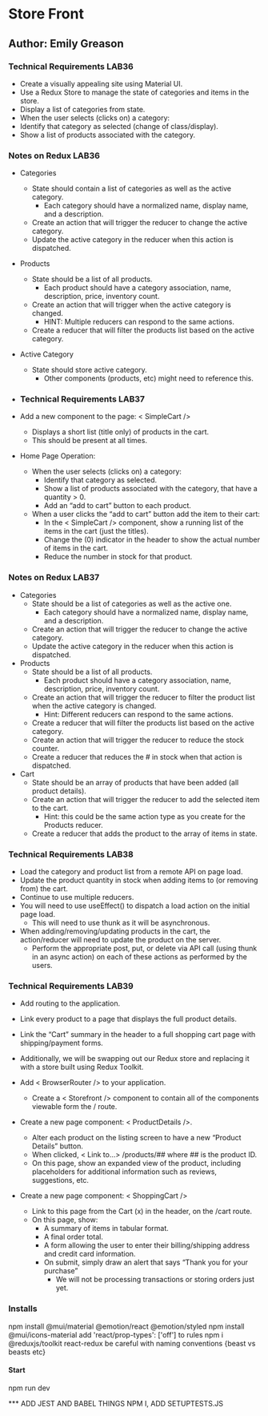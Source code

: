 # Store Front

## Author: Emily Greason

### Technical Requirements **LAB36**

- Create a visually appealing site using Material UI.
- Use a Redux Store to manage the state of categories and items in the store.
- Display a list of categories from state.
- When the user selects (clicks on) a category:
- Identify that category as selected (change of class/display).
- Show a list of products associated with the category.

### Notes on Redux **LAB36**

- Categories
  - State should contain a list of categories as well as the active category.
    - Each category should have a normalized name, display name, and a description.
  - Create an action that will trigger the reducer to change the active category.
  - Update the active category in the reducer when this action is dispatched.
- Products
  - State should be a list of all products.
    - Each product should have a category association, name, description, price, inventory count.
  - Create an action that will trigger when the active category is changed.
    - HINT: Multiple reducers can respond to the same actions.
  - Create a reducer that will filter the products list based on the active category.
- Active Category
  - State should store active category.
    - Other components (products, etc) might need to reference this.

- ### Technical Requirements **LAB37**

- Add a new component to the page: < SimpleCart />
  - Displays a short list (title only) of products in the cart.
  - This should be present at all times.
- Home Page Operation:
  - When the user selects (clicks on) a category:
    - Identify that category as selected.
    - Show a list of products associated with the category, that have a quantity > 0.
    - Add an “add to cart” button to each product.
  - When a user clicks the “add to cart” button add the item to their cart:
    - In the < SimpleCart /> component, show a running list of the items in the cart (just the titles).
    - Change the (0) indicator in the header to show the actual number of items in the cart.
    - Reduce the number in stock for that product.

### Notes on Redux **LAB37**

- Categories
  - State should be a list of categories as well as the active one.
    - Each category should have a normalized name, display name, and a description.
  - Create an action that will trigger the reducer to change the active category.
  - Update the active category in the reducer when this action is dispatched.
- Products
  - State should be a list of all products.
    - Each product should have a category association, name, description, price, inventory count.
  - Create an action that will trigger the reducer to filter the product list when the active category is changed.
    - Hint: Different reducers can respond to the same actions.
  - Create a reducer that will filter the products list based on the active category.
  - Create an action that will trigger the reducer to reduce the stock counter.
  - Create a reducer that reduces the # in stock when that action is dispatched.
- Cart
  - State should be an array of products that have been added (all product details).
  - Create an action that will trigger the reducer to add the selected item to the cart.
    - Hint: this could be the same action type as you create for the Products reducer.
  - Create a reducer that adds the product to the array of items in state.

### Technical Requirements **LAB38**

- Load the category and product list from a remote API on page load.
- Update the product quantity in stock when adding items to (or removing from) the cart.
- Continue to use multiple reducers.
- You will need to use useEffect() to dispatch a load action on the initial page load.
  - This will need to use thunk as it will be asynchronous.
- When adding/removing/updating products in the cart, the action/reducer will need to update the product on the server.
  - Perform the appropriate post, put, or delete via API call (using thunk in an async action) on each of these actions as performed by the users.

### Technical Requirements **LAB39**

- Add routing to the application.
- Link every product to a page that displays the full product details.
- Link the “Cart” summary in the header to a full shopping cart page with shipping/payment forms.
- Additionally, we will be swapping out our Redux store and replacing it with a store built using Redux Toolkit.

- Add < BrowserRouter /> to your application.
  - Create a < Storefront /> component to contain all of the components viewable form the / route.
- Create a new page component: < ProductDetails />.
  - Alter each product on the listing screen to have a new “Product Details” button.
  - When clicked, < Link to...> /products/## where ## is the product ID.
  - On this page, show an expanded view of the product, including placeholders for additional information such as reviews, suggestions, etc.
- Create a new page component: < ShoppingCart />
  - Link to this page from the Cart (x) in the header, on the /cart route.
  - On this page, show:
    - A summary of items in tabular format.
    - A final order total.
    - A form allowing the user to enter their billing/shipping address and credit card information.
    - On submit, simply draw an alert that says “Thank you for your purchase”
      - We will not be processing transactions or storing orders just yet.

### Installs

npm install @mui/material @emotion/react @emotion/styled
npm install @mui/icons-material
add 'react/prop-types': ['off'] to rules
npm i @reduxjs/toolkit react-redux
be careful with naming conventions {beast vs beasts etc}

#### Start

npm run dev

*** ADD JEST AND BABEL THINGS NPM I, ADD SETUPTESTS.JS
